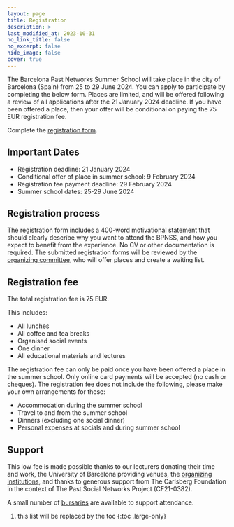 ```yaml
---
layout: page
title: Registration
description: >
last_modified_at: 2023-10-31
no_link_title: false 
no_excerpt: false 
hide_image: false
cover: true
---
```


The Barcelona Past Networks Summer School will take place in the city of Barcelona (Spain) from 25 to 29 June 2024. You can apply to participate by completing the below form. Places are limited, and will be offered following a review of all applications after the 21 January 2024 deadline. If you have been offered a place, then your offer will be conditional on paying the 75 EUR registration fee.

Complete the [registration form](/registrationform). 

## Important Dates
* Registration deadline: 21 January 2024
* Conditional offer of place in summer school: 9 February 2024
* Registration fee payment deadline: 29 February 2024
* Summer school dates: 25-29 June 2024

## Registration process
The registration form includes a 400-word motivational statement that should clearly describe why you want to attend the BPNSS, and how you expect to benefit from the experience. No CV or other documentation is required. The submitted registration forms will be reviewed by the [organizing committee](/organisers/), who will offer places and create a waiting list.

## Registration fee
The total registration fee is 75 EUR.

This includes:
* All lunches
* All coffee and tea breaks
* Organised social events
* One dinner
* All educational materials and lectures

The registration fee can only be paid once you have been offered a place in the summer school. Only online card payments will be accepted (no cash or cheques).
The registration fee does not include the following, please make your own arrangements for these:
* Accommodation during the summer school
* Travel to and from the summer school
* Dinners (excluding one social dinner)
* Personal expenses at socials and during summer school

## Support

This low fee is made possible thanks to our lecturers donating their time and work, the University of Barcelona providing venues, the [organizing institutions](/organisers/), and thanks to generous support from The Carlsberg Foundation in the context of The Past Social Networks Project (CF21-0382).

A small number of [bursaries](/bursaries/) are available to support attendance.

1. this list will be replaced by the toc
{:toc .large-only}

